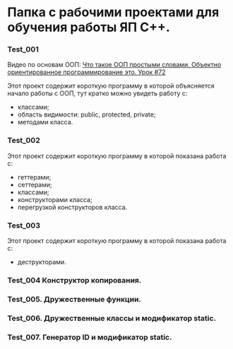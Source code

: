 # Папка с рабочими проектами для обучения работы ЯП C++.

### Test_001

Видео по основам ООП: [Что такое ООП простыми словами. Объектно ориентированное программирование это. Урок #72](https://www.youtube.com/watch?v=rZcTaRU7AAw&list=PLQOaTSbfxUtCrKs0nicOg2npJQYSPGO9r&index=85&t=7s "Объяснение ООП.")

Этот проект содержит короткую программу в которой объясняется начало работы
с ООП, тут кратко можно увидеть работу с:
   - классами;
   - область видимости: public, protected, private;
   - методами класса.

### Test_002

Этот проект содержит короткую программу в которой показана работа с:
   - геттерами;
   - сеттерами;
   - классами;
   - конструкторами класса;
   - перегрузкой конструкторов класса.

### Test_003

Этот проект содержит короткую программу в которой показана работа с:
   - деструкторами.

### Test_004 Конструктор копирования.

### Test_005. Дружественные функции.

### Test_006. Дружественные классы и модификатор static.

### Test_007. Генератор ID и модификатор static.
